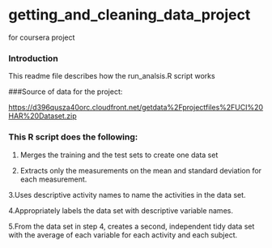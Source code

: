 getting_and_cleaning_data_project
=================================

for coursera project

### Introduction

This readme file describes how the run_analsis.R script works 

###Source of data for the project:

https://d396qusza40orc.cloudfront.net/getdata%2Fprojectfiles%2FUCI%20HAR%20Dataset.zip


### This R script does the following:

1. Merges the training and the test sets to create one data set

2. Extracts only the measurements on the mean and standard deviation for each measurement.

3.Uses descriptive activity names to name the activities in the data set.

4.Appropriately labels the data set with descriptive variable names. 

5.From the data set in step 4, creates a second, independent tidy data set with the average of each variable for each activity and each subject.

